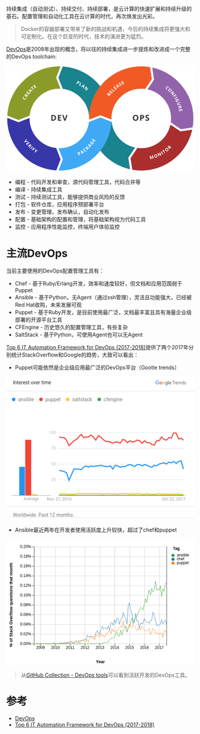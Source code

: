 持续集成（自动测试）、持续交付、持续部署，是云计算的快速扩展和持续升级的基石。配置管理和自动化工具在云计算的时代，再次焕发出光彩。

> Docker的容器部署又带来了新的挑战和机遇，今后的持续集成将更强大和可定制化。在这个巨变的时代，技术的演进更为猛烈。

[DevOps](https://en.wikipedia.org/wiki/DevOps)是2008年出现的概念，将以往的持续集成进一步提炼和改进成一个完整的DevOps toolchain:

![DevOps toolchain](../img/devops/Devops-toolchain.svg.png)

* 编程 - 代码开发和审查，源代码管理工具，代码合并等
* 编译 - 持续集成工具
* 测试 - 持续测试工具，能够提供商业风险的反馈
* 打包 - 软件仓库，应用程序预部署平台
* 发布 - 变更管理，发布确认，自动化发布
* 配置 - 基础架构的配置和管理，将基础架构视为代码工具
* 监控 - 应用程序性能监控，终端用户体验监控

# 主流DevOps

当前主要使用的DevOps配置管理工具有：

* Chef - 基于Ruby/Erlang开发，效率和速度较好，但文档和应用范围弱于Puppet
* Ansible - 基于Python，无Agent（通过ssh管理），灵活且功能强大，已经被Red Hat收购，未来发展可观
* Puppet - 基于Ruby开发，是目前使用最广泛，文档最丰富且具有海量企业级部署的开源平台工具
* CFEngine - 历史悠久的配置管理工具，有些复杂
* SaltStack - 基于Python，可使用Agent也可以无Agent

[Top 6 IT Automation Framework for DevOps (2017-2018)](https://vitalflux.com/top-6-it-automation-framework-for-devops-2017-2018/)提供了两个2017年分别统计StackOverflow和Google的趋势，大致可以看出：

* Puppet可能依然是企业级应用最广泛的DevOps平台（Gootle trends）

![Google puppet ansible saltstack trends](../img/devops/puppet-ansible-and-saltstack-trends.png)

* Ansible最近两年在开发者使用活跃度上升较快，超过了chef和puppet

![StackOverflow puppet ansible saltstack trends](../img/devops/chef-puppet-ansible-2017-trends.png)

> 从[GitHub Collection - DevOps tools](https://github.com/collections/devops-tools)可以看到活跃开发的DevOps工具。

# 参考

* [DevOps](https://en.wikipedia.org/wiki/DevOps)
* [Top 6 IT Automation Framework for DevOps (2017-2018)](https://vitalflux.com/top-6-it-automation-framework-for-devops-2017-2018/)